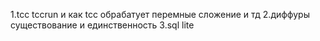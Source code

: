 1.tcc tccrun и как tcc обрабатует перемные сложение и тд
2.диффуры существование и единственность
3.sql lite